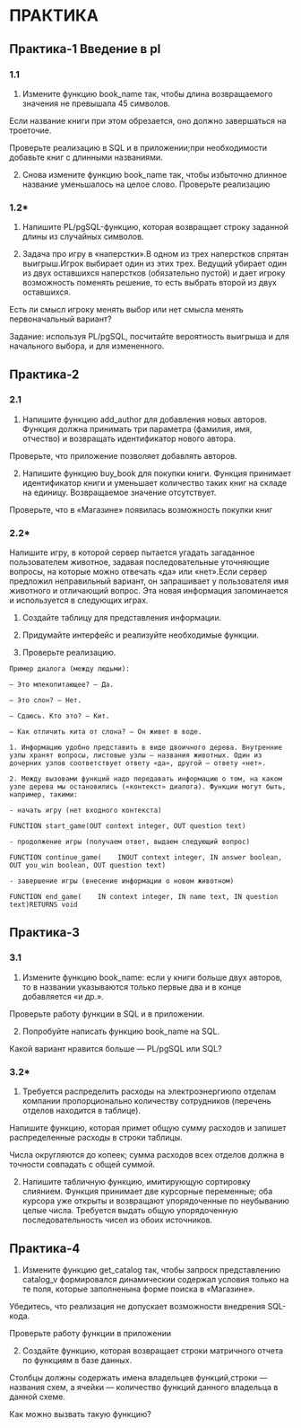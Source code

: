
# ПРАКТИКА

## Практика-1 Введение в pl

### 1.1

1. Измените функцию book_name так, чтобы длина возвращаемого значения не превышала 45 символов.

Если название книги при этом обрезается, оно должно завершаться на троеточие. 

Проверьте реализацию в SQL и в приложении;при необходимости добавьте книг с длинными названиями.

2. Снова измените функцию book_name так, чтобы избыточно длинное название уменьшалось на целое слово. Проверьте реализацию


### 1.2*

1. Напишите PL/pgSQL-функцию, которая возвращает строку заданной длины из случайных символов.

2. Задача про игру в «наперстки».В одном из трех наперстков спрятан выигрыш.Игрок выбирает один из этих трех. Ведущий убирает один из двух оставшихся наперстков (обязательно пустой) и дает игроку возможность поменять решение, то есть выбрать второй из двух оставшихся.

Есть ли смысл игроку менять выбор или нет смысла менять первоначальный вариант?

Задание: используя PL/pgSQL, посчитайте вероятность выигрыша и для начального выбора, и для измененного.

## Практика-2

### 2.1

1. Напишите функцию add_author для добавления новых авторов. Функция должна принимать три параметра (фамилия, имя, отчество) и возвращать идентификатор нового автора. 

Проверьте, что приложение позволяет добавлять авторов.

2. Напишите функцию buy_book для покупки книги. Функция принимает идентификатор книги и уменьшает количество таких книг на складе на единицу. Возвращаемое значение отсутствует. 

Проверьте, что в «Магазине» появилась возможность покупки книг

### 2.2*
Напишите игру, в которой сервер пытается угадать загаданное пользователем животное, задавая последовательные уточняющие вопросы, на которые можно отвечать «да» или «нет».Если сервер предложил неправильный вариант, он запрашивает у пользователя имя животного и отличающий вопрос. Эта новая информация запоминается и используется в следующих играх.

1. Создайте таблицу для представления информации.

2. Придумайте интерфейс и реализуйте необходимые функции.

3. Проверьте реализацию.


```
Пример диалога (между людьми):

— Это млекопитающее? — Да.

— Это слон? — Нет.

— Сдаюсь. Кто это? — Кит.

— Как отличить кита от слона? — Он живет в воде.

1. Информацию удобно представить в виде двоичного дерева. Внутренние узлы хранят вопросы, листовые узлы — названия животных. Один из дочерних узлов соответствует ответу «да», другой — ответу «нет».

2. Между вызовами функций надо передавать информацию о том, на каком узле дерева мы остановились («контекст» диалога). Функции могут быть, например, такими:

- начать игру (нет входного контекста) 

FUNCTION start_game(OUT context integer, OUT question text)

- продолжение игры (получаем ответ, выдаем следующий вопрос) 

FUNCTION continue_game(    INOUT context integer, IN answer boolean,    OUT you_win boolean, OUT question text)

- завершение игры (внесение информации о новом животном) 

FUNCTION end_game(    IN context integer, IN name text, IN question text)RETURNS void

```

## Практика-3

### 3.1

1. Измените функцию book_name: если у книги больше двух авторов, то в названии указываются только первые два и в конце добавляется «и др.». 

Проверьте работу функции в SQL и в приложении.

2. Попробуйте написать функцию book_name на SQL.

Какой вариант нравится больше — PL/pgSQL или SQL?


### 3.2*

1. Требуется распределить расходы на электроэнергиюпо отделам компании пропорционально количеству сотрудников (перечень отделов находится в таблице).

Напишите функцию, которая примет общую сумму расходов и запишет распределенные расходы в строки таблицы.

Числа округляются до копеек; сумма расходов всех отделов должна в точности совпадать с общей суммой.

2. Напишите табличную функцию, имитирующую сортировку слиянием. Функция принимает две курсорные переменные; оба курсора уже открыты и возвращают упорядоченные по неубыванию целые числа. Требуется выдать общую упорядоченную последовательность чисел из обоих источников.


## Практика-4

1. Измените функцию get_catalog так, чтобы запроск представлению catalog_v формировался динамическии содержал условия только на те поля, которые заполненына форме поиска в «Магазине». 

Убедитесь, что реализация не допускает возможности внедрения SQL-кода. 

Проверьте работу функции в приложении

2. Создайте функцию, которая возвращает строки матричного отчета по функциям в базе данных. 

Столбцы должны содержать имена владельцев функций,строки — названия схем, а ячейки — количество функций данного владельца в данной схеме. 

Как можно вызвать такую функцию?


